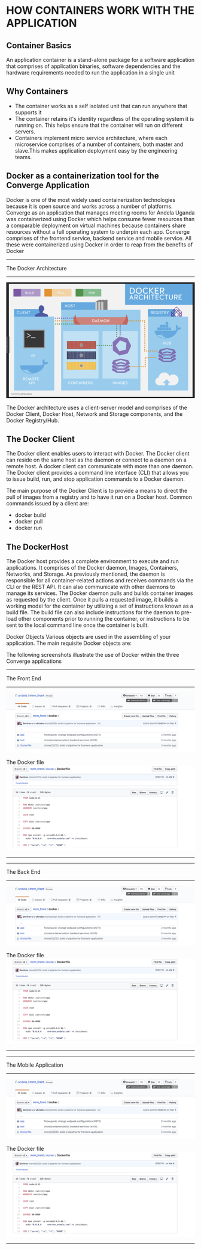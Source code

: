 HOW CONTAINERS WORK WITH THE APPLICATION
============
Container Basics
-------------
An application container is a stand-alone package for a software application that comprises of application binaries, software dependencies and the hardware requirements needed to run the application in a single unit

Why Containers
-------------
* The container works as a self isolated unit that can run anywhere that supports it
* The container retains it's identity regardless of the operating system it is running on. This helps ensure that the container will run on different servers.
* Containers implement micro service architecture, where each microservice comprises of a number of containers, both master and slave.This makes application deployment easy by the engineering teams.

Docker as a containerization tool for the Converge Application
------------
Docker is one of the most widely used containerization technologies because it is open source and works across a number of platforms.
Converge as an application that manages meeting rooms for Andela Uganda was containerized using Docker which helps consume fewer resources than a comparable deployment on virtual machines because containers share resources without a full operating system to underpin each app.
Converge comprises of the frontend service, backend service and mobile service. All these were containerized using Docker in order to reap from the benefits of Docker
--------  -----------------------
The Docker Architecture
--------  -----------------------
![Alt text](images/dockerArch.png)

The Docker architecture uses a client-server model and comprises of the Docker Client, Docker Host, Network and Storage components, and the Docker Registry/Hub. 

The Docker Client
-----------------
The Docker client enables users to interact with Docker. The Docker client can reside on the same host as the daemon or connect to a daemon on a remote host. A docker client can communicate with more than one daemon. The Docker client provides a command line interface (CLI) that allows you to issue build, run, and stop application commands to a Docker daemon.

The main purpose of the Docker Client is to provide a means to direct the pull of images from a registry and to have it run on a Docker host. Common commands issued by a client are:

* docker build
* docker pull
* docker run

The DockerHost
------------------
The Docker host provides a complete environment to execute and run applications. It comprises of the Docker daemon, Images, Containers, Networks, and Storage. As previously mentioned, the daemon is responsible for all container-related actions and receives commands via the CLI or the REST API. It can also communicate with other daemons to manage its services. The Docker daemon pulls and builds container images as requested by the client. Once it pulls a requested image, it builds a working model for the container by utilizing a set of instructions known as a build file. The build file can also include instructions for the daemon to pre-load other components prior to running the container, or instructions to be sent to the local command line once the container is built.

Docker Objects
Various objects are used in the assembling of your application. The main requisite Docker objects are:


The following screenshots illustrate the use of Docker within the three Converge applications
--------  -----------------------
The Front End
--------  -----------------------
![Alt text](images/dockerfront.png)

The Docker file
![Alt text](images/Dockerfile.png)
--------  -----------------------
--------  -----------------------
The Back End
--------  -----------------------
![Alt text](images/dockerfront.png)

The Docker file
![Alt text](images/Dockerfile.png)
--------  -----------------------
--------  -----------------------
The Mobile Application
--------  -----------------------
![Alt text](images/dockerfront.png)

The Docker file
![Alt text](images/Dockerfile.png)
--------  -----------------------
